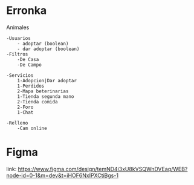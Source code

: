 # Erronka
Animales

	-Usuarios
		- adoptar (boolean)
		- dar adoptar (boolean)
	-Filtros
		-De Casa
		-De Campo
	
	-Servicios
		1-Adopcion|Dar adoptar
		1-Perdidos
		2-Mapa beterinarias
		1-Tienda segunda mano
		2-Tienda comida
		2-Foro
		1-Chat
	
	-Relleno
		-Cam online

# Figma
link: https://www.figma.com/design/temND4i3xU8kVSQWnDVEaq/WEB?node-id=0-1&m=dev&t=iHOF6NxIPXCtiBgs-1 
